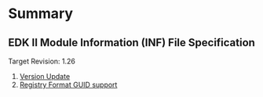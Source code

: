 # Summary

## EDK II Module Information (INF) File Specification

Target Revision: 1.26

1. [Version Update](1.26/InfVersionUpdate.md)
2. [Registry Format GUID support](1.26/RegFormatGuids.md)
